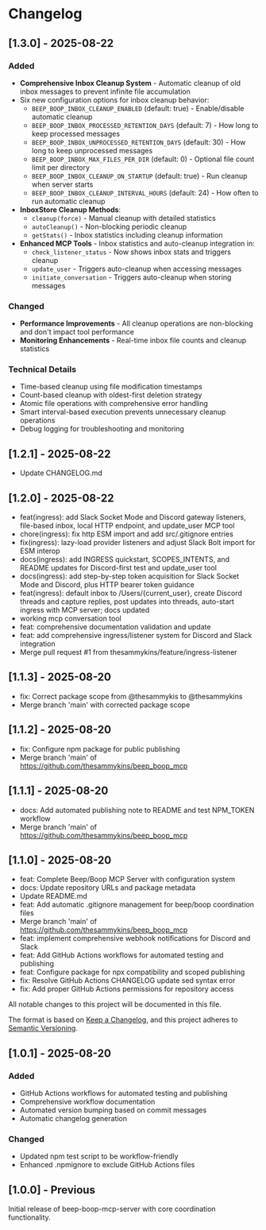 # Changelog

## [1.3.0] - 2025-08-22

### Added
- **Comprehensive Inbox Cleanup System** - Automatic cleanup of old inbox messages to prevent infinite file accumulation
- Six new configuration options for inbox cleanup behavior:
  - `BEEP_BOOP_INBOX_CLEANUP_ENABLED` (default: true) - Enable/disable automatic cleanup
  - `BEEP_BOOP_INBOX_PROCESSED_RETENTION_DAYS` (default: 7) - How long to keep processed messages
  - `BEEP_BOOP_INBOX_UNPROCESSED_RETENTION_DAYS` (default: 30) - How long to keep unprocessed messages
  - `BEEP_BOOP_INBOX_MAX_FILES_PER_DIR` (default: 0) - Optional file count limit per directory
  - `BEEP_BOOP_INBOX_CLEANUP_ON_STARTUP` (default: true) - Run cleanup when server starts
  - `BEEP_BOOP_INBOX_CLEANUP_INTERVAL_HOURS` (default: 24) - How often to run automatic cleanup
- **InboxStore Cleanup Methods**:
  - `cleanup(force)` - Manual cleanup with detailed statistics
  - `autoCleanup()` - Non-blocking periodic cleanup
  - `getStats()` - Inbox statistics including cleanup information
- **Enhanced MCP Tools** - Inbox statistics and auto-cleanup integration in:
  - `check_listener_status` - Now shows inbox stats and triggers cleanup
  - `update_user` - Triggers auto-cleanup when accessing messages
  - `initiate_conversation` - Triggers auto-cleanup when storing messages

### Changed
- **Performance Improvements** - All cleanup operations are non-blocking and don't impact tool performance
- **Monitoring Enhancements** - Real-time inbox file counts and cleanup statistics

### Technical Details
- Time-based cleanup using file modification timestamps
- Count-based cleanup with oldest-first deletion strategy
- Atomic file operations with comprehensive error handling
- Smart interval-based execution prevents unnecessary cleanup operations
- Debug logging for troubleshooting and monitoring

## [1.2.1] - 2025-08-22

- Update CHANGELOG.md

## [1.2.0] - 2025-08-22

- feat(ingress): add Slack Socket Mode and Discord gateway listeners, file-based inbox, local HTTP endpoint, and update_user MCP tool
- chore(ingress): fix http ESM import and add src/.gitignore entries
- fix(ingress): lazy-load provider listeners and adjust Slack Bolt import for ESM interop
- docs(ingress): add INGRESS quickstart, SCOPES_INTENTS, and README updates for Discord-first test and update_user tool
- docs(ingress): add step-by-step token acquisition for Slack Socket Mode and Discord, plus HTTP bearer token guidance
- feat(ingress): default inbox to /Users/{current_user}, create Discord threads and capture replies, post updates into threads, auto-start ingress with MCP server; docs updated
- working mcp conversation tool
- feat: comprehensive documentation validation and update
- feat: add comprehensive ingress/listener system for Discord and Slack integration
- Merge pull request #1 from thesammykins/feature/ingress-listener

## [1.1.3] - 2025-08-20

- fix: Correct package scope from @thesammykis to @thesammykins
- Merge branch 'main' with corrected package scope

## [1.1.2] - 2025-08-20

- fix: Configure npm package for public publishing
- Merge branch 'main' of https://github.com/thesammykins/beep_boop_mcp

## [1.1.1] - 2025-08-20

- docs: Add automated publishing note to README and test NPM_TOKEN workflow
- Merge branch 'main' of https://github.com/thesammykins/beep_boop_mcp

## [1.1.0] - 2025-08-20

- feat: Complete Beep/Boop MCP Server with configuration system
- docs: Update repository URLs and package metadata
- Update README.md
- feat: Add automatic .gitignore management for beep/boop coordination files
- Merge branch 'main' of https://github.com/thesammykins/beep_boop_mcp
- feat: implement comprehensive webhook notifications for Discord and Slack
- feat: Add GitHub Actions workflows for automated testing and publishing
- feat: Configure package for npx compatibility and scoped publishing
- fix: Resolve GitHub Actions CHANGELOG update sed syntax error
- fix: Add proper GitHub Actions permissions for repository access

All notable changes to this project will be documented in this file.

The format is based on [Keep a Changelog](https://keepachangelog.com/en/1.0.0/),
and this project adheres to [Semantic Versioning](https://semver.org/spec/v2.0.0.html).

## [1.0.1] - 2025-08-20

### Added
- GitHub Actions workflows for automated testing and publishing
- Comprehensive workflow documentation
- Automated version bumping based on commit messages
- Automatic changelog generation

### Changed  
- Updated npm test script to be workflow-friendly
- Enhanced .npmignore to exclude GitHub Actions files

## [1.0.0] - Previous

Initial release of beep-boop-mcp-server with core coordination functionality.
